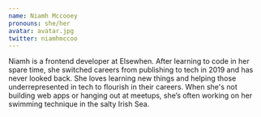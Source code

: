 ```yaml
---
name: Niamh Mccooey
pronouns: she/her
avatar: avatar.jpg
twitter: niamhmccoo
---
```


Niamh is a frontend developer at Elsewhen. After learning to code in her spare time, she switched careers from publishing to tech in 2019 and has never looked back. She loves learning new things and helping those underrepresented in tech to flourish in their careers. When she's not building web apps or hanging out at meetups, she’s often working on her swimming technique in the salty Irish Sea.
